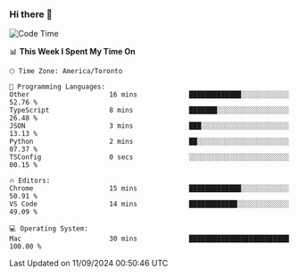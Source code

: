 ### Hi there 👋


<!--START_SECTION:waka-->
![Code Time](http://img.shields.io/badge/Code%20Time-1%2C914%20hrs%2039%20mins-blue)

📊 **This Week I Spent My Time On** 

```text
🕑︎ Time Zone: America/Toronto

💬 Programming Languages: 
Other                    16 mins             █████████████░░░░░░░░░░░░   52.76 % 
TypeScript               8 mins              ███████░░░░░░░░░░░░░░░░░░   26.48 % 
JSON                     3 mins              ███░░░░░░░░░░░░░░░░░░░░░░   13.13 % 
Python                   2 mins              ██░░░░░░░░░░░░░░░░░░░░░░░   07.37 % 
TSConfig                 0 secs              ░░░░░░░░░░░░░░░░░░░░░░░░░   00.15 % 

🔥 Editors: 
Chrome                   15 mins             █████████████░░░░░░░░░░░░   50.91 % 
VS Code                  14 mins             ████████████░░░░░░░░░░░░░   49.09 % 

💻 Operating System: 
Mac                      30 mins             █████████████████████████   100.00 % 
```


 Last Updated on 11/09/2024 00:50:46 UTC
<!--END_SECTION:waka-->

<!--
**SillyPasty/SillyPasty** is a ✨ _special_ ✨ repository because its `README.md` (this file) appears on your GitHub profile.

Here are some ideas to get you started:

- 🔭 I’m currently working on ...
- 🌱 I’m currently learning ...
- 👯 I’m looking to collaborate on ...
- 🤔 I’m looking for help with ...
- 💬 Ask me about ...
- 📫 How to reach me: ...
- 😄 Pronouns: ...
- ⚡ Fun fact: ...
-->


